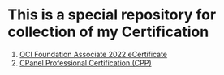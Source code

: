 # This is a special repository for collection of my Certification

1. [OCI Foundation Associate 2022 eCertificate](https://madhuryadutta.github.io/MyCertifications/OCI%20Foundation%20Associate%202022%20eCertificate.pdf)
2. [CPanel Professional Certification (CPP)](https://madhuryadutta.github.io/MyCertifications/certification-cPanel-Professional-Certification-CPP-madhuryadutta.pdf)
